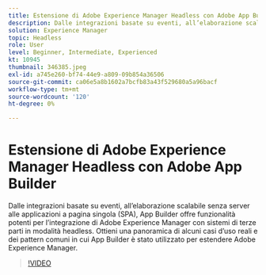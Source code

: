 ```yaml
---
title: Estensione di Adobe Experience Manager Headless con Adobe App Builder
description: Dalle integrazioni basate su eventi, all’elaborazione scalabile senza server alle applicazioni a pagina singola (SPA), App Builder offre funzionalità potenti per l’integrazione di Adobe Experience Manager con sistemi di terze parti in modalità headless. Ottieni una panoramica di alcuni casi d’uso reali e dei pattern comuni in cui App Builder è stato utilizzato per estendere Adobe Experience Manager.
solution: Experience Manager
topic: Headless
role: User
level: Beginner, Intermediate, Experienced
kt: 10945
thumbnail: 346385.jpeg
exl-id: a745e260-bf74-44e9-a809-09b854a36506
source-git-commit: ca06e5a8b1602a7bcfb83a43f529680a5a96bacf
workflow-type: tm+mt
source-wordcount: '120'
ht-degree: 0%

---
```


# Estensione di Adobe Experience Manager Headless con Adobe App Builder

Dalle integrazioni basate su eventi, all’elaborazione scalabile senza server alle applicazioni a pagina singola (SPA), App Builder offre funzionalità potenti per l’integrazione di Adobe Experience Manager con sistemi di terze parti in modalità headless. Ottieni una panoramica di alcuni casi d’uso reali e dei pattern comuni in cui App Builder è stato utilizzato per estendere Adobe Experience Manager.

>[!VIDEO](https://video.tv.adobe.com/v/346385/?quality=12&learn=on)
